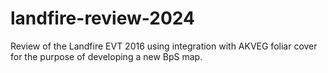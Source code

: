 # landfire-review-2024
 Review of the Landfire EVT 2016 using integration with AKVEG foliar cover for the purpose of developing a new BpS map.
